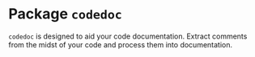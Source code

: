 
# Package `codedoc`


`codedoc` is designed to aid your code documentation. Extract comments
from the midst of your code and process them into documentation.


